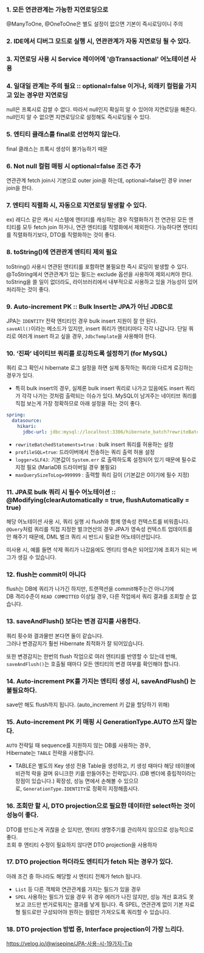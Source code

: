 ### 1. 모든 연관관계는 가능한 지연로딩으로
@ManyToOne, @OneToOne은 별도 설정이 없으면 기본이 즉시로딩이니 주의
### 2. IDE에서 디버그 모드로 실행 시, 연관관계가 자동 지연로딩 될 수 있다.
### 3. 지연로딩 사용 시 Service 레이어에 '@Transactional' 어노테이션 사용
### 4. 일대일 관계는 주의 필요 :: optional=false 이거나, 외래키 컬럼을 가지고 있는 경우만 지연로딩
null은 프록시로 감쌀 수 없다.
따라서 null인지 확실히 알 수 있어야 지연로딩을 해준다.
null인지 알 수 없으면 지연로딩으로 설정해도 즉시로딩될 수 있다.
### 5. 엔티티 클래스를 final로 선언하지 않는다.
final 클래스는 프록시 생성이 불가능하기 때문
### 6. Not null 컬럼 매핑 시 optional=false 조건 추가
연관관계 fetch join시 기본으로 outer join을 하는데, optional=false인 경우 inner join을 한다.
### 7. 엔티티 직렬화 시, 자동으로 지연로딩 발생할 수 있다.
ex) 레디스 같은 캐시 시스템에 엔티티를 캐싱하는 경우
직렬화하기 전 연관된 모든 엔티티를 모두 fetch join 하거나, 연관 엔티티를 직렬화에서 제외한다.
가능하다면 엔티티를 직렬화하기보다, DTO를 직렬화하는 것이 좋다.
### 8. toString()에 연관관계 엔티티 제외 필요
toString() 사용시 연관된 엔티티를 포함하면 불필요한 즉시 로딩이 발생할 수 있다.
@ToString에서 연관관계가 있는 필드는 exclude 옵션을 사용하여 제외시켜야 한다.
toString을 쓸 일이 없더라도, 라이브러리에서 내부적으로 사용하고 있을 가능성이 있어 처리하는 것이 좋다.
### 9. Auto-increment PK :: Bulk Insert는 JPA가 아닌 JDBC로
JPA는 `IDENTITY` 전략 엔티티인 경우 bulk insert 지원이 잘 안 된다.  
`saveAll()`이라는 메소드가 있지만, insert 쿼리가 엔티티마다 각각 나갑니다.
단일 쿼리로 여러개 insert 하고 싶을 경우, `JdbcTemplate`을 사용해야 한다.
### 10. ‘진짜’ 네이티브 쿼리를 로깅하도록 설정하기 (for MySQL)
쿼리 로그 확인시 hibernate 로그 설정을 하면 실제 동작하는 쿼리와 다르게 로깅하는 경우가 있다.
- 특히 bulk insert의 경우, 실제론 bulk insert 쿼리로 나가고 있음에도 insert 쿼리가 각각 나가는 것처럼 출력되는 이슈가 있다.
MySQL이 남겨주는 네이티브 쿼리를 직접 보는게 가장 정확하므로 아래 설정을 하는 것이 좋다.
```yaml
spring:
  datasource:
    hikari:
      jdbc-url: jdbc:mysql://localhost:3306/hibernate_batch?rewriteBatchedStatements=true&profileSQL=true&logger=Slf4JLogger&maxQuerySizeToLog=999999
```
- `rewriteBatchedStatements=true` : bulk insert 쿼리를 허용하는 설정
- `profileSQL=true`: 드라이버에서 전송하는 쿼리 출력 허용 설정
- `logger=SLF4J`: 기본값이 `System.err` 로 출력하도록 설정되어 있기 때문에 필수로 지정 필요 (MariaDB 드라이버일 경우 불필요)
- `maxQuerySizeToLog=999999` : 출력할 쿼리 길이 (기본값은 0이기에 필수 지정)
### 11. JPA로 bulk 쿼리 시 필수 어노테이션 :: @Modifying(clearAutomatically = true, flushAutomatically = true)
해당 어노테이션 사용 시, 쿼리 실행 시 flush와 함께 영속성 컨텍스트를 비워줍니다.  
`@Query`처럼 쿼리를 직접 지정한 벌크연산의 경우 JPA가 영속성 컨텍스트 업데이트를 안 해주기 때문에, DML 벌크 쿼리 시 반드시 필요한 어노테이션입니다.

미사용 시, 예를 들면 삭제 쿼리가 나갔음에도 엔티티 영속은 되어있기에 조회가 되는 버그가 생길 수 있습니다.
### 12. flush는 commit이 아니다

flush는 DB에 쿼리가 나가긴 하지만, 트랜잭션을 commit해주는건 아니기에  
DB 격리수준이 `READ COMMITTED` 이상일 경우, 다른 작업에서 쿼리 결과를 조회할 순 없습니다.
### 13. saveAndFlush() 보다는 변경 감지를 사용한다.
쿼리 횟수와 결과물만 본다면 둘이 같습니다.  
그러나 변경감지가 훨씬 Hibernate 최적화가 잘 되어있습니다.

또한 변경감지는 한번의 flush 작업으로 여러 엔티티를 반영할 수 있는데 반해,  
`saveAndFlush()`는 호출될 때마다 모든 엔티티의 변경 여부를 확인해야 합니다.
### 14. Auto-increment PK를 가지는 엔티티 생성 시, saveAndFlush() 는 불필요하다.
save만 해도 flush까지 됩니다. (auto_increment 키 값을 할당하기 위해)
### 15. Auto-increment PK 키 매핑 시 GenerationType.AUTO 쓰지 않는다.
`AUTO` 전략일 때 sequence를 지원하지 않는 DB를 사용하는 경우,  
Hibernate는 `TABLE` 전략을 사용합니다.
- TABLE은 별도의 Key 생성 전용 Table을 생성하고, 키 생성 때마다 해당 테이블에 비관적 락을 걸며 유니크한 키를 만들어주는 전략입니다. (DB 벤더에 중립적이라는 장점이 있습니다.)
확장성, 성능 면에서 손해볼 수 있으므로, `GenerationType.IDENTITY`로 정확히 지정해줍시다.
### 16. 조회만 할 시, DTO projection으로 필요한 데이터만 select하는 것이 성능이 좋다.
DTO를 만드는게 귀찮을 순 있지만, 엔티티 생명주기를 관리하지 않으므로 성능적으로 좋다.  
조회 후 엔티티 수정이 필요하지 않다면 DTO projection을 사용하자
### 17. DTO projection 하더라도 엔티티가 fetch 되는 경우가 있다.
아래 조건 중 하나라도 해당할 시 엔티티 전체가 fetch 됩니다.
- `List` 등 다른 객체와 연관관계를 가지는 필드가 있을 경우
- `SPEL` 사용하는 필드가 있을 경우
위 경우 에러가 나진 않지만, 성능 개선 효과도 못 보고 코드만 번거로워지는 결과를 낳게 됩니다.
즉 SPEL, 연관관계 없이 기본 자료형 필드로만 구성되어야 원하는 컬럼만 가져오도록 쿼리할 수 있습니다.
### 18. DTO projection 방법 중, Interface projection이 가장 느리다.
https://velog.io/@wisepine/JPA-사용-시-19가지-Tip